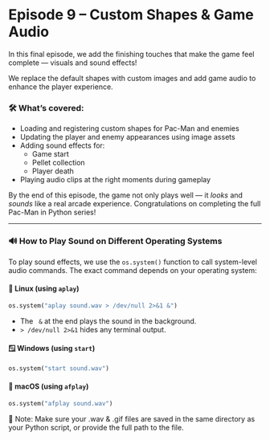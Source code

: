 # Episode 9 – Custom Shapes & Game Audio

In this final episode, we add the finishing touches that make the game feel complete — visuals and sound effects!

We replace the default shapes with custom images and add game audio to enhance the player experience.

### 🛠️ What’s covered:
- Loading and registering custom shapes for Pac-Man and enemies
- Updating the player and enemy appearances using image assets
- Adding sound effects for:
  - Game start
  - Pellet collection
  - Player death
- Playing audio clips at the right moments during gameplay

By the end of this episode, the game not only plays well — it *looks* and *sounds* like a real arcade experience. Congratulations on completing the full Pac-Man in Python series!

---

### 🔊 How to Play Sound on Different Operating Systems

To play sound effects, we use the `os.system()` function to call system-level audio commands. The exact command depends on your operating system:

#### 🐧 Linux (using `aplay`)
```python
os.system("aplay sound.wav > /dev/null 2>&1 &")
```
- The ` &` at the end plays the sound in the background.
- `> /dev/null 2>&1` hides any terminal output.

#### 🪟 Windows (using `start`)
```python
os.system("start sound.wav")
```

#### 🍎 macOS (using `afplay`)
```python
os.system("afplay sound.wav")
```

📁 Note: Make sure your .wav & .gif files are saved in the same directory as your Python script, or provide the full path to the file.
